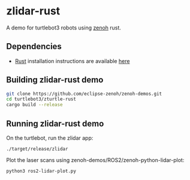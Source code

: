 # zlidar-rust
A demo for turtlebot3 robots using [zenoh](http://zenoh.io) rust.

## Dependencies
- [Rust](http://rust-lang.org) installation instructions are available [here](https://www.rust-lang.org/tools/install)

## Building zlidar-rust demo
```bash
git clone https://github.com/eclipse-zenoh/zenoh-demos.git
cd turtlebot3/zturtle-rust
cargo build --release
```
## Running zlidar-rust demo

On the turtlebot, run the zlidar app:
```
./target/release/zlidar
```

Plot the laser scans using zenoh-demos/ROS2/zenoh-python-lidar-plot:
```
python3 ros2-lidar-plot.py
```




